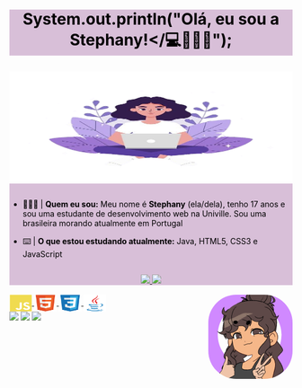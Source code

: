 

# <p style="text-align: center; background: thistle; color:black ;"> System.out.println(**"Olá, eu sou a Stephany!</💻​​🙋🏽‍♀️"**);</p>

<div style=" background: thistle; color:black; display:flex; flex-direction: column; align-itens:center;">
<img height="200" widht="100px" src="img1.png" >

- 👩🏽‍💻 ​| **Quem eu sou:** Meu nome é **Stephany** (ela/dela), tenho 17 anos e sou uma estudante de desenvolvimento web na Univille. 
Sou uma brasileira morando atualmente em Portugal

- ⌨️​ | **O que estou estudando atualmente:** Java, HTML5, CSS3 e JavaScript

</div> 

<div align="center" style="background: thistle;">
  <a href="https://github.com/stephanysribeiro">
  <img height="180em" src="https://github-readme-stats.vercel.app/api?username=stephanysribeiro&show_icons=true&theme=jolly&include_all_commits=true&count_private=true"/>
  <img height="180" src="https://github-readme-stats.vercel.app/api/top-langs/?username=stephanysribeiro&layout=compact&langs_count=7&theme=jolly"/>
</div>

<div style="display: inline_block"><br>
  <img align="center" alt="ste-Js" height="30" width="40" src="https://raw.githubusercontent.com/devicons/devicon/master/icons/javascript/javascript-plain.svg">
  <img align="center" alt="ste-HTML" height="30" width="40" src="https://raw.githubusercontent.com/devicons/devicon/master/icons/html5/html5-original.svg">
  <img align="center" alt="ste-CSS" height="30" width="40" src="https://raw.githubusercontent.com/devicons/devicon/master/icons/css3/css3-original.svg">
  <img align="center" alt="ste-java" height="30" width="40" src="https://raw.githubusercontent.com/devicons/devicon/master/icons/java/java-original.svg">
  <img align="right" alt="ste-pic" height="150" style="border-radius:50px;" src="img2.png">
</div>

<div> 
  <a href="https://instagram.com/stehhss" target="_blank"><img src="https://img.shields.io/badge/-Instagram-%23E4405F?style=for-the-badge&logo=instagram&logoColor=white" target="_blank"></a>
  <a href = "sousastephany2005@gmail.com"><img src="https://img.shields.io/badge/-Gmail-%23333?style=for-the-badge&logo=gmail&logoColor=white" target="_blank"></a>
  <a href="https://www.linkedin.com/in/stephany-sousa-7369b5218" target="_blank"><img src="https://img.shields.io/badge/-LinkedIn-%230077B5?style=for-the-badge&logo=linkedin&logoColor=white" target="_blank"></a> 
 